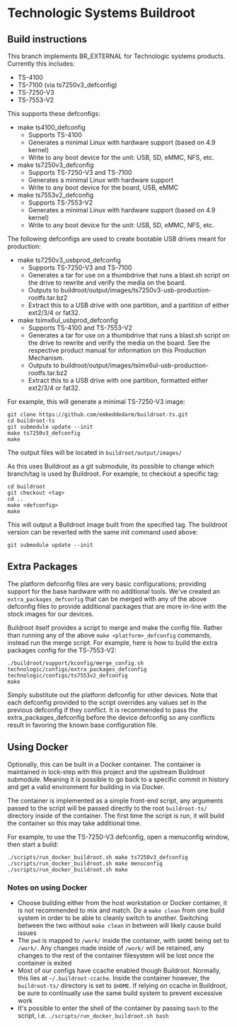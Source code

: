 
# Technologic Systems Buildroot

## Build instructions
This branch implements BR_EXTERNAL for Technologic systems products.  Currently this includes:

* TS-4100
* TS-7100 (via ts7250v3_defconfig)
* TS-7250-V3
* TS-7553-V2

This supports these defconfigs:
* make ts4100_defconfig
	* Supports TS-4100
	* Generates a minimal Linux with hardware support (based on 4.9 kernel)
	* Write to any boot device for the unit: USB, SD, eMMC, NFS, etc.
* make ts7250v3_defconfig
	* Supports TS-7250-V3 and TS-7100
	* Generates a minimal Linux with hardware support
	* Write to any boot device for the board, USB, eMMC
* make ts7553v2_defconfig
	* Supports TS-7553-V2
	* Generates a minimal Linux with hardware support (based on 4.9 kernel)
	* Write to any boot device for the unit: USB, SD, eMMC, NFS, etc.

The following defconfigs are used to create bootable USB drives meant for production:
* make ts7250v3_usbprod_defconfig
	* Supports TS-7250-V3 and TS-7100
	* Generates a tar for use on a thumbdrive that runs a blast.sh script on the drive to rewrite and verify the media on the board.
	* Outputs to buildroot/output/images/ts7250v3-usb-production-rootfs.tar.bz2
	* Extract this to a USB drive with one partition, and a partition of either ext2/3/4 or fat32.
* make tsimx6ul_usbprod_defconfig
	* Supports TS-4100 and TS-7553-V2
	* Generates a tar for use on a thumbdrive that runs a blast.sh script on the drive to rewrite and verify the media on the board. See the respective product manual for information on this Production Mechanism.
	* Outputs to buildroot/output/images/tsimx6ul-usb-production-rootfs.tar.bz2
	* Extract this to a USB drive with one partition, formatted either ext2/3/4 or fat32.


For example, this will generate a minimal TS-7250-V3 image:

    git clone https://github.com/embeddedarm/buildroot-ts.git
    cd buildroot-ts
    git submodule update --init
    make ts7250v3_defconfig
    make

The output files will be located in `buildroot/output/images/`


As this uses Buildroot as a git submodule, its possible to change which branch/tag is used by Buildroot. For example, to checkout a specific tag:

    cd buildroot
    git checkout <tag>
    cd ..
    make <defconfig>
    make

This will output a Buildroot image built from the specified tag. The buildroot version can be reverted with the same init command used above:

    git submodule update --init

## Extra Packages

The platform defconfig files are very basic configurations; providing support for the base hardware with no additional tools. We've created an `extra_packages_defconfig` that can be merged with any of the above defconfig files to provide additional packages that are more in-line with the stock images for our devices.

Buildroot itself provides a script to merge and make the config file. Rather than running any of the above `make <platform>_defconfig` commands, instead run the merge script. For example, here is how to build the extra packages config for the TS-7553-V2:

    ./buildroot/support/kconfig/merge_config.sh technologic/configs/extra_packages_defconfig technologic/configs/ts7553v2_defconfig
    make

Simply substitute out the platform defconfig for other devices. Note that each defconfig provided to the script overrides any values set in the previous defconfig if they conflict. It is recommended to pass the extra_packages_defconfig before the device defconfig so any conflicts result in favoring the known base configuration file.

## Using Docker
Optionally, this can be built in a Docker container. The container is maintained in lock-step with this project and the upstream Buildroot submodule. Meaning it is possible to go back to a specific commit in history and get a valid environment for building in via Docker.

The container is implemented as a simple front-end script, any arguments passed to the script will be passed directly to the root `buildroot-ts/` directory inside of the container. The first time the script is run, it will build the container so this may take additional time.

For example, to use the TS-7250-V3 defconfig, open a menuconfig window, then start a build:

    ./scripts/run_docker_buildroot.sh make ts7250v3_defconfig
    ./scripts/run_docker_buildroot.sh make menuconfig
    ./scripts/run_docker_buildroot.sh make

### Notes on using Docker

* Choose building either from the host workstation or Docker container, it is not recommended to mix and match. Do a `make clean` from one build system in order to be able to cleanly switch to another. Switching between the two without `make clean` in between will likely cause build issues
* The `pwd` is mapped to `/work/` inside the container, with `$HOME` being set to `/work/`. Any changes made inside of `/work/` will be retained, any changes to the rest of the container filesystem will be lost once the container is exited
* Most of our configs have ccache enabled though Buildroot. Normally, this lies at `~/.buildroot-ccache`. Inside the container however, the `buildroot-ts/` directory is set to `$HOME`. If relying on ccache in Buildroot, be sure to continually use the same build system to prevent excessive work
* It's possible to enter the shell of the container by passing `bash` to the script, i.e. `./scripts/run_docker_buildroot.sh bash`
